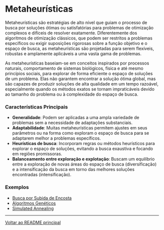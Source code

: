 # Metaheurísticas

Metaheurísticas são estratégias de alto nível que guiam o processo de busca por soluções ótimas ou satisfatórias para problemas de otimização complexos e difíceis de resolver exatamente. Diferentemente dos algoritmos de otimização clássicos, que podem ser restritos a problemas específicos ou exigir suposições rigorosas sobre a função objetivo e o espaço de busca, as metaheurísticas são projetadas para serem flexíveis, robustas e amplamente aplicáveis a uma vasta gama de problemas.

As metaheurísticas baseiam-se em conceitos inspirados por processos naturais, comportamento de sistemas biológicos, física e até mesmo princípios sociais, para explorar de forma eficiente o espaço de soluções de um problema. Elas não garantem encontrar a solução ótima global, mas são capazes de produzir soluções de alta qualidade em um tempo razoável, especialmente quando os métodos exatos se tornam impraticáveis devido ao tamanho do problema ou à complexidade do espaço de busca.

### Características Principais

- **Generalidade**: Podem ser aplicadas a uma ampla variedade de problemas sem a necessidade de adaptações substanciais.
- **Adaptabilidade**: Muitas metaheurísticas permitem ajustes em seus parâmetros ou na forma como exploram o espaço de busca para se adaptarem melhor a problemas específicos.
- **Heurísticas de busca**: Incorporam regras ou métodos heurísticos para explorar o espaço de soluções, evitando a busca exaustiva e focando em regiões promissoras.
- **Balanceamento entre exploração e explotação**: Buscam um equilíbrio entre a exploração de novas áreas do espaço de busca (diversificação) e a intensificação da busca em torno das melhores soluções encontradas (intensificação).

### Exemplos
- [Busca por Subida de Encosta](./busca-subida-encosta.md)
- [Algoritmos Genéticos](./algoritmos-geneticos.md)
- [Simulated Annealing](./simulated-annealing.md)

---

[Voltar ao README principal](../../README.md)